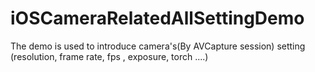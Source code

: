 # iOSCameraRelatedAllSettingDemo
The demo is used to introduce camera's(By AVCapture session) setting (resolution, frame rate, fps , exposure, torch ....)
